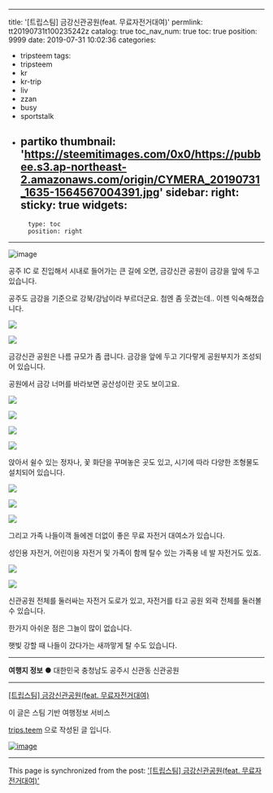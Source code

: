 
---
title: '[트립스팀] 금강신관공원(feat. 무료자전거대여)'
permlink: tt20190731t100235242z
catalog: true
toc_nav_num: true
toc: true
position: 9999
date: 2019-07-31 10:02:36
categories:
- tripsteem
tags:
- tripsteem
- kr
- kr-trip
- liv
- zzan
- busy
- sportstalk
- partiko
thumbnail: 'https://steemitimages.com/0x0/https://pubbee.s3.ap-northeast-2.amazonaws.com/origin/CYMERA_20190731_1635-1564567004391.jpg'
sidebar:
    right:
        sticky: true
widgets:
    -
        type: toc
        position: right
---


![image](https://steemitimages.com/0x0/https://pubbee.s3.ap-northeast-2.amazonaws.com/origin/CYMERA_20190731_1635-1564567004391.jpg)

공주 IC 로 진입해서 시내로 들어가는 큰 길에 오면,
금강신관 공원이 금강을 앞에 두고 있습니다.

공주도 금강을 기준으로 강북/강남이라 부르더군요.
첨엔 좀 웃겼는데.. 이젠 익숙해졌습니다.

![](https://steemitimages.com/0x0/https://pubbee.s3.ap-northeast-2.amazonaws.com/origin/CYMERA_20190731_1636-1564567029407.jpg)

![](https://steemitimages.com/0x0/https://pubbee.s3.ap-northeast-2.amazonaws.com/origin/CYMERA_20190731_1636-1564567045308.jpg)

금강신관 공원은 나름 규모가 좀 큽니다.
금강을 앞에 두고 기다랗게 공원부지가 조성되어 있습니다.

공원에서 금강 너머를 바라보면 공산성이란 곳도 보이고요.

![](https://steemitimages.com/0x0/https://pubbee.s3.ap-northeast-2.amazonaws.com/origin/CYMERA_20190731_1637-1564567074616.jpg)

![](https://steemitimages.com/0x0/https://pubbee.s3.ap-northeast-2.amazonaws.com/origin/CYMERA_20190731_1637-1564567117834.jpg)

![](https://steemitimages.com/0x0/https://pubbee.s3.ap-northeast-2.amazonaws.com/origin/CYMERA_20190731_1637-1564567133893.jpg)

![](https://steemitimages.com/0x0/https://pubbee.s3.ap-northeast-2.amazonaws.com/origin/CYMERA_20190731_1638-1564567162218.jpg)

앉아서 쉴수 있는 정자나, 꽃 화단을 꾸며놓은 곳도 있고, 시기에 따라 다양한 조형물도 설치되어 있습니다.

![](https://steemitimages.com/0x0/https://pubbee.s3.ap-northeast-2.amazonaws.com/origin/CYMERA_20190731_1641-1564567197307.jpg)

![](https://steemitimages.com/0x0/https://pubbee.s3.ap-northeast-2.amazonaws.com/origin/CYMERA_20190731_1642-1564567210295.jpg)

![](https://steemitimages.com/0x0/https://pubbee.s3.ap-northeast-2.amazonaws.com/origin/CYMERA_20190731_1642-1564567234821.jpg)

그리고 가족 나들이객 들에겐 더없이 좋은 무료 자전거 대여소가 있습니다.

성인용 자전거, 어린이용 자전거 및 가족이 함께 탈수 있는 가족용 네 발 자전거도 있죠.

![](https://steemitimages.com/0x0/https://pubbee.s3.ap-northeast-2.amazonaws.com/origin/CYMERA_20190731_1643-1564567264523.jpg)

![](https://steemitimages.com/0x0/https://pubbee.s3.ap-northeast-2.amazonaws.com/origin/CYMERA_20190731_1643-1564567274748.jpg)

신관공원 전체를 둘러싸는 자전거 도로가 있고, 자전거를 타고 공원 외곽 전체를 둘러볼 수 있습니다.

한가지 아쉬운 점은 그늘이 많이 없습니다.

햇빛 강할 때 나들이 갔다가는 새까맣게 탈 수도 있습니다.


---

**여행지 정보**
● 대한민국 충청남도 공주시 신관동 신관공원

---

[[트립스팀] 금강신관공원(feat. 무료자전거대여)](https://kr.tripsteem.com/post/tt20190731t100235242z)

이 글은 스팀 기반 여행정보 서비스

[trips.teem](https://kr.tripsteem.com/) 으로 작성된 글 입니다.

[![image](https://cdn.steemitimages.com/DQmUFZTyUVo6PuZGHeF9VxLHxkrufqLa37Wz8U6A9j115JU/%EB%B0%B0%EB%84%88_%EB%B4%84.jpg)](https://kr.tripsteem.com/)

- - -

This page is synchronized from the post: ['[트립스팀] 금강신관공원(feat. 무료자전거대여)'](https://steemit.com/@lucky2015/tt20190731t100235242z)
